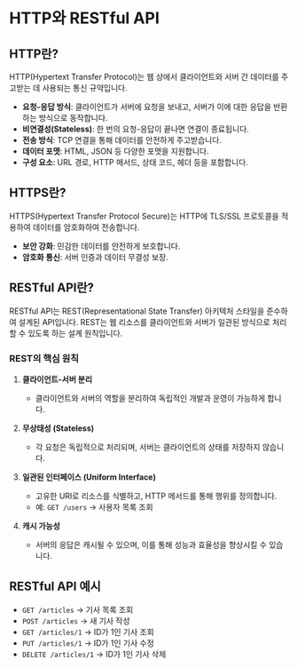 # HTTP와 RESTful API

## HTTP란?

HTTP(Hypertext Transfer Protocol)는 웹 상에서 클라이언트와 서버 간 데이터를 주고받는 데 사용되는 통신 규약입니다.

* **요청-응답 방식**: 클라이언트가 서버에 요청을 보내고, 서버가 이에 대한 응답을 반환하는 방식으로 동작합니다.
* **비연결성(Stateless)**: 한 번의 요청-응답이 끝나면 연결이 종료됩니다.
* **전송 방식**: TCP 연결을 통해 데이터를 안전하게 주고받습니다.
* **데이터 포맷**: HTML, JSON 등 다양한 포맷을 지원합니다.
* **구성 요소**: URL 경로, HTTP 메서드, 상태 코드, 헤더 등을 포함합니다.

## HTTPS란?

HTTPS(Hypertext Transfer Protocol Secure)는 HTTP에 TLS/SSL 프로토콜을 적용하여 데이터를 암호화하여 전송합니다.

* **보안 강화**: 민감한 데이터를 안전하게 보호합니다.
* **암호화 통신**: 서버 인증과 데이터 무결성 보장.

## RESTful API란?

RESTful API는 REST(Representational State Transfer) 아키텍처 스타일을 준수하여 설계된 API입니다. REST는 웹 리소스를 클라이언트와 서버가 일관된 방식으로 처리할 수 있도록 하는 설계 원칙입니다.

### REST의 핵심 원칙

1. **클라이언트-서버 분리**

   * 클라이언트와 서버의 역할을 분리하여 독립적인 개발과 운영이 가능하게 합니다.

2. **무상태성 (Stateless)**

   * 각 요청은 독립적으로 처리되며, 서버는 클라이언트의 상태를 저장하지 않습니다.

3. **일관된 인터페이스 (Uniform Interface)**

   * 고유한 URI로 리소스를 식별하고, HTTP 메서드를 통해 행위를 정의합니다.
   * 예: `GET /users` → 사용자 목록 조회

4. **캐시 가능성**

   * 서버의 응답은 캐시될 수 있으며, 이를 통해 성능과 효율성을 향상시킬 수 있습니다.

## RESTful API 예시

* `GET /articles` → 기사 목록 조회
* `POST /articles` → 새 기사 작성
* `GET /articles/1` → ID가 1인 기사 조회
* `PUT /articles/1` → ID가 1인 기사 수정
* `DELETE /articles/1` → ID가 1인 기사 삭제
